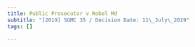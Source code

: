 ```yaml
---
title: Public Prosecutor v Robel Md
subtitle: "[2019] SGMC 35 / Decision Date: 11\_July\_2019"
tags: []

---
```

